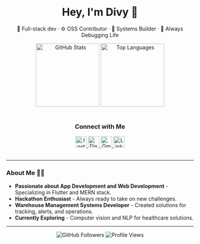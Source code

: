 <h1 align="center">Hey, I'm Divy 👋</h1>
<p align="center">
  🧠 Full-stack dev · ⚙️ OSS Contributor · 🔧 Systems Builder · 🚀 Always Debugging Life
</p>

<div align="center">
  <img src="https://github-readme-stats.vercel.app/api?username=divysinghvi&show_icons=true&theme=dracula&hide_border=true" height="170" alt="GitHub Stats" />
  <img src="https://github-readme-stats.vercel.app/api/top-langs?username=divysinghvi&layout=compact&theme=dracula&hide_border=true" height="170" alt="Top Languages" />
</div>


<br>

<h3 align="center">Connect with Me</h3>
<div align="center">
  <a href="https://www.instagram.com/divysinghvi" target="_blank">
    <img src="https://img.shields.io/badge/Instagram-E4405F?style=for-the-badge&logo=instagram&logoColor=white" height="30" alt="Instagram" />
  </a>
  <a href="https://discord.com/users/s_dv0" target="_blank">
    <img src="https://img.shields.io/badge/Discord-7289DA?style=for-the-badge&logo=discord&logoColor=white" height="30" alt="Discord" />
  </a>
  <a href="mailto:divysinghvi5@gmail.com" target="_blank">
    <img src="https://img.shields.io/badge/Gmail-D14836?style=for-the-badge&logo=gmail&logoColor=white" height="30" alt="Gmail" />
  </a>
  <a href="https://www.linkedin.com/in/divysinghvi" target="_blank">
    <img src="https://img.shields.io/badge/LinkedIn-0077B5?style=for-the-badge&logo=linkedin&logoColor=white" height="30" alt="LinkedIn" />
  </a>
</div>

<br>

---

### About Me 🧑‍💻

- **Passionate about App Development and Web Development** - Specializing in Flutter and MERN stack.
- **Hackathon Enthusiast** - Always ready to take on new challenges.
- **Warehouse Management Systems Developer** - Created solutions for tracking, alerts, and operations.
- **Currently Exploring** - Computer vision and NLP for healthcare solutions.

---

<div align="center">
  <img src="https://img.shields.io/github/followers/divysinghvi?label=Follow%20Me&style=social" alt="GitHub Followers" />
  <img src="https://komarev.com/ghpvc/?username=divysinghvi&color=brightgreen" alt="Profile Views" />
</div>
